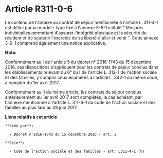 # Article R311-0-6

Le contenu de l'annexe au contrat de séjour mentionnée à l'article L. 311-4-1 est défini par un modèle-type fixé à l'annexe
3-9-1 intitulé " Mesures individuelles permettant d'assurer l'intégrité physique et la sécurité du résident et de soutenir
l'exercice de sa liberté d'aller et venir ". Cette annexe 3-9-1 comprend également une notice explicative.

**Nota:**

Conformément au I de l'article 5 du décret n° 2016-1743 du 15 décembre 2016, ces dispositions s'appliquent pour les contrats
de séjour conclus dans les établissements relevant du 6° du I de l'article L. 312-1 de l'action sociale et des familles, y
compris ceux énumérés à l'article L. 342-1 du même code, à compter du 1er avril 2017.

Conformément au II du même article, les contrats de séjour conclus antérieurement au 1er avril 2017 sont complétés, le cas
échéant, par l'annexe mentionnée à l'article L. 311-4-1 du code de l'action sociale et des familles au plus tard au 28 juin
2017.

**Liens relatifs à cet article**

	**Créé par**:

	  - Décret n°2016-1743 du 15 décembre 2016 - art. 1

	**Cite**:

	  - Code de l'action sociale et des familles - art. L311-4-1 (V)

